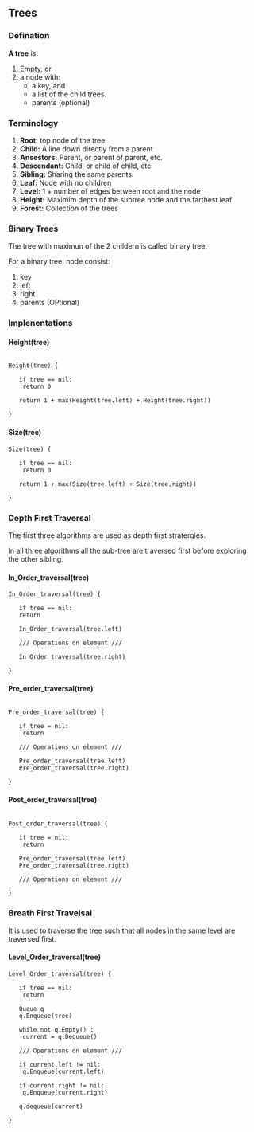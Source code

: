## Trees

### Defination

**A tree** is:

1. Empty, or
1. a node with:
 	- a key, and
	- a list of the child trees.
	- parents (optional)

### Terminology

1. **Root:** top node of the tree
2. **Child:** A line down directly from a parent
3. **Ansestors:** Parent, or parent of parent, etc.
4. **Descendant:** Child, or child of child, etc.
5. **Sibling:** Sharing the same parents.
6. **Leaf:** Node with no children
7. **Level:** 1 + number of edges between root and the node
8. **Height:** Maximim depth of the subtree node and the farthest leaf
9. **Forest:** Collection of the trees


### Binary Trees

The tree with maximun of the 2 childern is called binary tree.

For a binary tree, node consist:
1. key
2. left
3. right
4. parents (OPtional)



### Implenentations


#### Height(tree)

```

Height(tree) {

   if tree == nil:
   	return 0

   return 1 + max(Height(tree.left) + Height(tree.right))

}

```

#### Size(tree)

```
Size(tree) {

   if tree == nil:
	return 0

   return 1 + max(Size(tree.left) + Size(tree.right))

}

```


### Depth First Traversal

The first three algorithms are used as depth first stratergies.

In all three algorithms all the sub-tree are traversed first before exploring the other sibling.

#### In_Order_traversal(tree)

```
In_Order_traversal(tree) {

   if tree == nil:
   return

   In_Order_traversal(tree.left)

   /// Operations on element ///

   In_Order_traversal(tree.right)

}

```

#### Pre_order_traversal(tree)

```

Pre_order_traversal(tree) {

   if tree = nil:
   	return

   /// Operations on element ///

   Pre_order_traversal(tree.left)
   Pre_order_traversal(tree.right)

}

```

#### Post_order_traversal(tree)

```

Post_order_traversal(tree) {

   if tree = nil:
   	return

   Pre_order_traversal(tree.left)
   Pre_order_traversal(tree.right)

   /// Operations on element ///

}

```

### Breath First Travelsal

It is used to traverse the tree such that all nodes in the same level are traversed first.

#### Level_Order_traversal(tree)

```
Level_Order_traversal(tree) {

   if tree == nil:
   	return

   Queue q
   q.Enqueue(tree)

   while not q.Empty() :
   	current = q.Dequeue()

   /// Operations on element ///

   if current.left != nil:
	q.Enqueue(current.left)

   if current.right != nil:
   	q.Enqueue(current.right)

   q.dequeue(current)

}

```